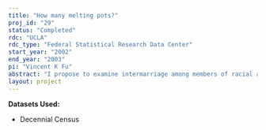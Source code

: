 ```yaml
---
title: "How many melting pots?"
proj_id: "29"
status: "Completed"
rdc: "UCLA"
rdc_type: "Federal Statistical Research Data Center"
start_year: "2002"
end_year: "2003"
pi: "Vincent K Fu"
abstract: "I propose to examine intermarriage among members of racial and ethnic minority groups.  Virtually no studies examine intermarriage between groups such as Mexican Americans and Japanese Americans.  Because these types of marriages are relatively rare, the 5 percent PUMS of the 1990 Decennial Census does not contain enough of many of these types of marriages to support a careful analysis.  Knowledge about the patterns that these types of marriages follow is important to theories about the integration of immigrant and minority groups in US society. "
layout: project
---
```


**Datasets Used:**

  - Decennial Census 

